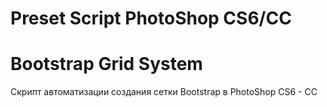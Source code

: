 # Preset Script PhotoShop CS6/CC 
# Bootstrap Grid System
Скрипт автоматизации создания сетки Bootstrap в PhotoShop СS6 - CC
